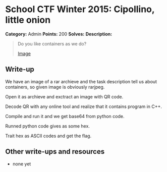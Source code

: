# School CTF Winter 2015: Cipollino, little onion

**Category:** Admin
**Points:** 200
**Solves:** 
**Description:**

> Do you like containers as we do?
> 
> [Image](./image_1cfb4379b82626f0b5d28129ddb5918f8c010aa8.jpg)


## Write-up

We have an image of a rar archieve and the task description tell us about containers, so given image is obviously rarjpeg.

Open it as archieve and exctract an image with QR code.

Decode QR with any online tool and realize that it contains program in C++.

Compile and run it and we get base64 from python code.

Runned python code gives as some hex.

Trait hex as ASCII codes and get the flag.

## Other write-ups and resources

* none yet
